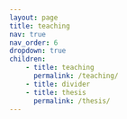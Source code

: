 ```yaml
---
layout: page
title: teaching
nav: true
nav_order: 6
dropdown: true
children: 
    - title: teaching
      permalink: /teaching/
    - title: divider
    - title: thesis
      permalink: /thesis/
---
```

